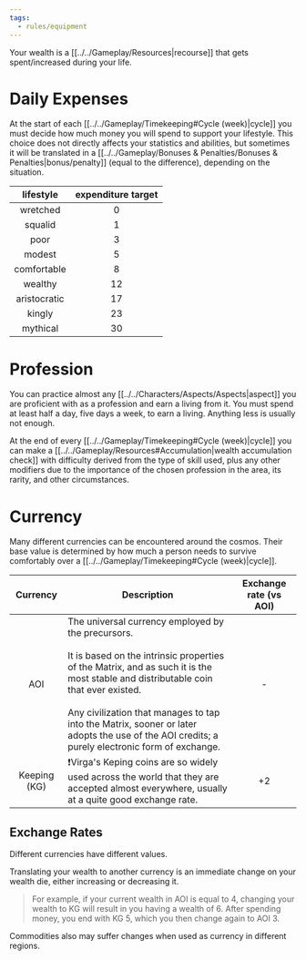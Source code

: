 ```yaml
---
tags:
  - rules/equipment
---
```

Your wealth is a [[../../Gameplay/Resources|recourse]] that gets spent/increased during your life.

# Daily Expenses
At the start of each [[../../Gameplay/Timekeeping#Cycle (week)|cycle]] you must decide how much money you will spend to support your lifestyle. This choice does not directly affects your statistics and abilities, but sometimes it will be translated in a [[../../Gameplay/Bonuses & Penalties/Bonuses & Penalties|bonus/penalty]] (equal to the difference), depending on the situation.

|  lifestyle   | expenditure target |
|:------------:|:------------------:|
|   wretched   |         0          |
|   squalid    |         1          |
|     poor     |         3          |
|    modest    |         5          |
| comfortable  |         8          |
|   wealthy    |         12         |
| aristocratic |         17         |
|    kingly    |         23         |
|   mythical   |         30         |

# Profession
You can practice almost any [[../../Characters/Aspects/Aspects|aspect]] you are proficient with as a profession and earn a living from it. You must spend at least half a day, five days a week, to earn a living. Anything less is usually not enough.

At the end of every [[../../Gameplay/Timekeeping#Cycle (week)|cycle]] you can make a [[../../Gameplay/Resources#Accumulation|wealth accumulation check]] with difficulty derived from the type of skill used, plus any other modifiers due to the importance of the chosen profession in the area, its rarity, and other circumstances.

# Currency
Many different currencies can be encountered around the cosmos.
Their base value is determined by how much a person needs to survive comfortably over a [[../../Gameplay/Timekeeping#Cycle (week)|cycle]].

|   Currency   | Description                                                                                                                                                                                                                                                                                                                                        | Exchange rate (vs AOI) |
|:------------:| -------------------------------------------------------------------------------------------------------------------------------------------------------------------------------------------------------------------------------------------------------------------------------------------------------------------------------------------------- |:----------------------:|
|     AOI      | The universal currency employed by the precursors.<br><br>It is based on the intrinsic properties of the Matrix, and as such it is the most stable and distributable coin that ever existed.<br><br>Any civilization that manages to tap into the Matrix, sooner or later adopts the use of the AOI credits; a purely electronic form of exchange. |           -            |
| Keeping (KG) | ❗Virga's Keping coins are so widely used across the world that they are accepted almost everywhere, usually at a quite good exchange rate.                                                                                                                                                                                                        |           +2           |

## Exchange Rates
Different currencies have different values.

Translating your wealth to another currency is an immediate change on your wealth die, either increasing or decreasing it.
> For example, if your current wealth in AOI is equal to 4, changing your wealth to KG will result in you having a wealth of 6. After spending money, you end with KG 5, which you then change again to AOI 3.

Commodities also may suffer changes when used as currency in different regions.
